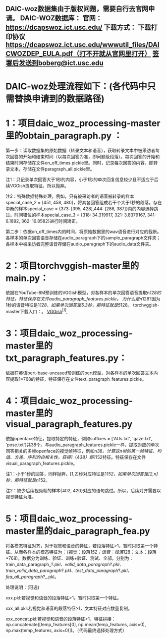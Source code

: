 DAIC-woz数据集由于版权问题，需要自行去官网申请。
DAIC-WOZ数据库：
官网：https://dcapswoz.ict.usc.edu/
下载方式：
下载打印协议
https://dcapswoz.ict.usc.edu/wwwutil_files/DAICWOZDEP_EULA.pdf（打不开就从官网里打开）
签署后发送到boberg@ict.usc.edu
-------------------------------------

# DAIC-woz处理流程如下：(各代码中只需替换申请到的数据路径)
# 1：项目daic_woz_processing-master里的obtain_paragraph.py ：

第一步：读取数据集的原始数据（转录文本和语音），获取转录文本中被采访者每次回答的开始和结束时间（以每次回答为准，即问题级段落）。每次回答的开始和结束时间存储在文件on_off_times.pickle里。同时，记录每次回答的内容，即转录文本，存储在文件paragraph_all.pickle里。

注1：只记录单次回答大于1秒的内容，小于1秒的单次回复信息较少且不适应于后续VGGish提取特征，所以抛弃。

注2：特殊数据特殊处理，例如，只有被采访者的语音被转录的样本special_case_2 = [451, 458, 480]，将其各回答组成若干个大于1秒的段落。存在中断的样本special_case = {373: [395, 428],444: [286, 387]}内的内容选择跳过。时间错位的样本special_case_3 = {318: 34.319917, 321: 3.8379167, 341: 6.1892, 362: 16.8582}进行时间矫正。

第二步：依据on_off_times内的时间，将原始数据里的wav语音进行对应的截断。各样本的单次回答语音存储在audio_paragraph下的sample_paragraph文件夹；各样本中被采访者完整语音存储在audio_paragraph下的audio_data文件夹。

# 2：项目torchvggish-master里的main.py：
依据在YouTube-8M预训练的VGGish模型，对各样本的单次回答语音提取n*128的特征，特征保存在文件audio_paragraph_features.pickle。
为什么是n*128?因为1秒的语音特征是1*128，如果单次回答是5.3秒，那特征就是5*128。
torchvggish-master下载入口：。
[VGGish](https://github.com/LIU70KG/torchvggish/tree/main/torchvggish-master)<sup>[1]</sup>, 

# 3：项目daic_woz_processing-master里的txt_paragraph_features.py：
依据在英语bert-base-uncased预训练的bert模型，对各样本的单次回答文本内容提取1*768的特征，特征保存在文件text_paragraph_features.pickle。

# 4：项目daic_woz_processing-master里的visual_paragraph_features.py
依据openface特征，提取特定的特征，例如suffixes = ['AUs.txt', 'gaze.txt', 'pose.txt']共38个。与audio_paragraph_features.pickle一样，提取对应的单次回答相关的多帧openface的视觉帧特征，例如n*38。计算这n帧的第一帧特征、均值、方差、序列的自相关性，获得1*（4*38）即1*152特征。特征保存在文件visual_paragraph_features.pickle。

注1：小于1秒的回答，同样抛弃，[1,2)秒对应特征是1*152，如果单次回答是[2,n]秒，那特征就是n*152。

注2：缺少后续视频帧的样本{402, 420}对应的语句跳过。所以，后续对齐需要以视觉特征为准。

# 5：项目daic_woz_processing-master里的daic_paragraph_fea.py
将各模态特征对齐，对于视觉和语音的特征，若段落特征>1，暂时只取第一个特征。从而各样本的模态特征为：（视觉：段落*152；语音：段落*128；文本：段落*768)。数据分为训练、验证、训练+验证、测试、全部。分别为：train_data_paragraph_?_.pkl、valid_data_paragraph_?_.pkl、train_valid_data_paragraph_?_.pkl、test_data_paragraph_?_.pkl、fea_all_paragraph_?_.pkl。

处理说明：(可选)

xxx.pkl:若视觉和语音的段落特征>1，暂时只取第一个特征。

xxx_all.pkl:若视觉和语音的段落特征>1，文本特征对应数量复制。

xxx_concat.pkl:若视觉和语音的段落特征>1，特征拼接：np.concatenate([temp_features[0], np.mean(temp_features, axis=0), np.max(temp_features, axis=0)])。（代码最终选择处理方式）
